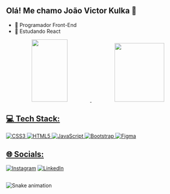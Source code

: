  ## Olá! Me chamo João Victor Kulka 👋

- 🔭 Programador Front-End
- 🌱 Estudando React

<div align="center">
  <a href="https://github.com/JvKulka">
  <img height="170em" width="44%" src="https://github-readme-stats.vercel.app/api?username=JvKulka&show_icons=true&theme=merko&include_all_commits=true&count_private=true"/>
  <img height="160em" width="52%" src="https://github-readme-stats.vercel.app/api/top-langs/?username=JvKulka&layout=compact&langs_count=7&theme=merko"/>
</div>
 
## 💻 Tech Stack:
![CSS3](https://img.shields.io/badge/css3-%231572B6.svg?style=for-the-badge&logo=css3&logoColor=white) ![HTML5](https://img.shields.io/badge/html5-%23E34F26.svg?style=for-the-badge&logo=html5&logoColor=white) ![JavaScript](https://img.shields.io/badge/javascript-%23323330.svg?style=for-the-badge&logo=javascript&logoColor=%23F7DF1E) ![Bootstrap](https://img.shields.io/badge/bootstrap-%23563D7C.svg?style=for-the-badge&logo=bootstrap&logoColor=white) 	![Figma](https://img.shields.io/badge/figma-%23F24E1E.svg?style=for-the-badge&logo=figma&logoColor=white)
 
 ## 🌐 Socials:
 [![Instagram](https://img.shields.io/badge/Instagram-%23E4405F.svg?logo=Instagram&logoColor=white)](https://instagram.com/jvkulkaa) [![LinkedIn](https://img.shields.io/badge/LinkedIn-%230077B5.svg?logo=linkedin&logoColor=white)](https://linkedin.com/in/jvkulka) 
  
  ##
  
  
![Snake animation](https://github.com/JvKulka/JvKulka/blob/output/github-contribution-grid-snake.svg)
